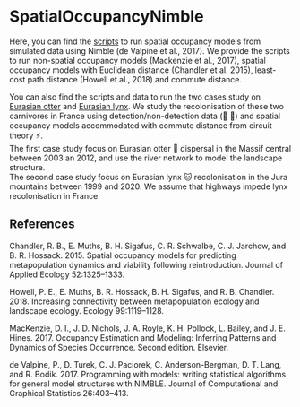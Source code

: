 # SpatialOccupancyNimble 
Here, you can find the [scripts](https://github.com/MaelisKervellec/SpatialOccupancyNimble/blob/main/SpatialOccupancyModels) to run spatial occupancy models from simulated data using Nimble (de Valpine et al., 2017). We provide the scripts to run non-spatial occupancy models (Mackenzie et al., 2017), spatial occupancy models with Euclidean distance (Chandler et al. 2015), least-cost path distance (Howell et al., 2018) and commute distance. 

You can also find the scripts and data to run the two cases study on [Eurasian otter](https://github.com/MaelisKervellec/SpatialOccupancyNimble/blob/main/Otter/) and [Eurasian lynx](https://github.com/MaelisKervellec/SpatialOccupancyNimble/blob/main/Lynx/). We study the recolonisation of these two carnivores in France using detection/non-detection data (:dna: :camera_flash:) and spatial occupancy models accommodated with commute distance from circuit theory :zap:.   
The first case study focus on Eurasian otter :otter: dispersal in the Massif central between 2003 an 2012, and use the river network to model the landscape structure.  
The second case study focus on Eurasian lynx :cat: recolonisation in the Jura mountains between 1999 and 2020. We assume that highways impede lynx recolonisation in France.   

## References

Chandler, R. B., E. Muths, B. H. Sigafus, C. R. Schwalbe, C. J. Jarchow, and B. R. Hossack. 2015. Spatial occupancy models for predicting metapopulation dynamics and viability following reintroduction. Journal of Applied Ecology 52:1325–1333.

Howell, P. E., E. Muths, B. R. Hossack, B. H. Sigafus, and R. B. Chandler. 2018. Increasing connectivity between metapopulation ecology and landscape ecology. Ecology 99:1119–1128.

MacKenzie, D. I., J. D. Nichols, J. A. Royle, K. H. Pollock, L. Bailey, and J. E. Hines. 2017. Occupancy Estimation and Modeling: Inferring Patterns and Dynamics of Species Occurrence. Second edition. Elsevier.

de Valpine, P., D. Turek, C. J. Paciorek, C. Anderson-Bergman, D. T. Lang, and R. Bodik. 2017. Programming with models: writing statistical algorithms for general model structures with NIMBLE. Journal of Computational and Graphical Statistics 26:403–413.
